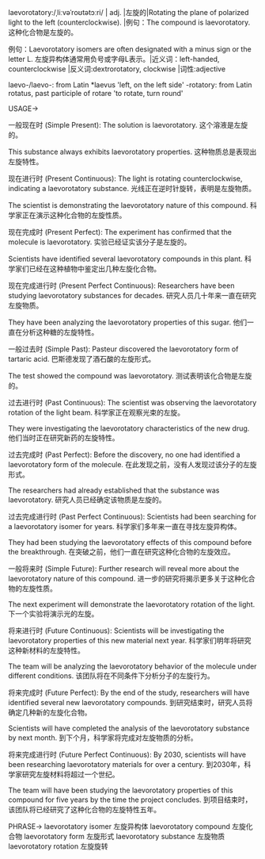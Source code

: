 laevorotatory:/ˌliːvəˈroʊtətɔːri/ | adj. |左旋的|Rotating the plane of polarized light to the left (counterclockwise). |例句：The compound is laevorotatory.  这种化合物是左旋的。

例句：Laevorotatory isomers are often designated with a minus sign or the letter L.  左旋异构体通常用负号或字母L表示。|近义词：left-handed, counterclockwise |反义词:dextrorotatory, clockwise |词性:adjective

laevo-/laevo-: from Latin *laevus 'left, on the left side'
-rotatory: from Latin rotatus, past participle of rotare 'to rotate, turn round'


USAGE->

一般现在时 (Simple Present):
The solution is laevorotatory.  这个溶液是左旋的。

This substance always exhibits laevorotatory properties. 这种物质总是表现出左旋特性。


现在进行时 (Present Continuous):
The light is rotating counterclockwise, indicating a laevorotatory substance. 光线正在逆时针旋转，表明是左旋物质。

The scientist is demonstrating the laevorotatory nature of this compound.  科学家正在演示这种化合物的左旋性质。


现在完成时 (Present Perfect):
The experiment has confirmed that the molecule is laevorotatory.  实验已经证实该分子是左旋的。

Scientists have identified several laevorotatory compounds in this plant. 科学家们已经在这种植物中鉴定出几种左旋化合物。


现在完成进行时 (Present Perfect Continuous):
Researchers have been studying laevorotatory substances for decades.  研究人员几十年来一直在研究左旋物质。

They have been analyzing the laevorotatory properties of this sugar. 他们一直在分析这种糖的左旋特性。


一般过去时 (Simple Past):
Pasteur discovered the laevorotatory form of tartaric acid. 巴斯德发现了酒石酸的左旋形式。

The test showed the compound was laevorotatory. 测试表明该化合物是左旋的。


过去进行时 (Past Continuous):
The scientist was observing the laevorotatory rotation of the light beam. 科学家正在观察光束的左旋。

They were investigating the laevorotatory characteristics of the new drug. 他们当时正在研究新药的左旋特性。


过去完成时 (Past Perfect):
Before the discovery, no one had identified a laevorotatory form of the molecule. 在此发现之前，没有人发现过该分子的左旋形式。

The researchers had already established that the substance was laevorotatory.  研究人员已经确定该物质是左旋的。


过去完成进行时 (Past Perfect Continuous):
Scientists had been searching for a laevorotatory isomer for years. 科学家们多年来一直在寻找左旋异构体。

They had been studying the laevorotatory effects of this compound before the breakthrough.  在突破之前，他们一直在研究这种化合物的左旋效应。


一般将来时 (Simple Future):
Further research will reveal more about the laevorotatory nature of this compound.  进一步的研究将揭示更多关于这种化合物的左旋性质。

The next experiment will demonstrate the laevorotatory rotation of the light. 下一个实验将演示光的左旋。


将来进行时 (Future Continuous):
Scientists will be investigating the laevorotatory properties of this new material next year.  科学家们明年将研究这种新材料的左旋特性。

The team will be analyzing the laevorotatory behavior of the molecule under different conditions. 该团队将在不同条件下分析分子的左旋行为。


将来完成时 (Future Perfect):
By the end of the study, researchers will have identified several new laevorotatory compounds. 到研究结束时，研究人员将确定几种新的左旋化合物。

Scientists will have completed the analysis of the laevorotatory substance by next month.  到下个月，科学家将完成对左旋物质的分析。


将来完成进行时 (Future Perfect Continuous):
By 2030, scientists will have been researching laevorotatory materials for over a century. 到2030年，科学家研究左旋材料将超过一个世纪。

The team will have been studying the laevorotatory properties of this compound for five years by the time the project concludes. 到项目结束时，该团队将已经研究了这种化合物的左旋特性五年。


PHRASE->
laevorotatory isomer 左旋异构体
laevorotatory compound 左旋化合物
laevorotatory form  左旋形式
laevorotatory substance 左旋物质
laevorotatory rotation 左旋旋转

